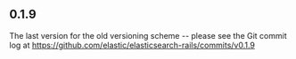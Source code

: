## 0.1.9

The last version for the old versioning scheme -- please see the Git commit log
at https://github.com/elastic/elasticsearch-rails/commits/v0.1.9
